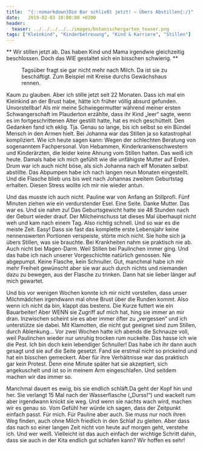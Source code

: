 ```yaml
---
title:  "{::nomarkdown}Die Bar schließt jetzt! – Übers Abstillen{:/}"
date:   2019-02-03 10:00:00 +0200
header:
  teaser: ../../../../../images/botanischergarten_teaser.png
tags: ["Kleinkind", "Kinderbetreuung", "Kind & Karriere", "Stillen"]
---
```


** Wir stillen jetzt ab. Das haben Kind und Mama irgendwie gleichzeitig beschlossen. Doch das WIE gestaltet sich ein bisschen schwierig. **

<figure>
  <img src="../../../../../images/botanischergarten.png" alt="">
  <figcaption>Tagsüber fragt sie gar nicht mehr nach Milch. Da ist sie zu beschäftigt. Zum Beispiel mit Kreise durchs Gewächshaus rennen.</figcaption>
</figure>


Kaum zu glauben. Aber ich stille jetzt seit 22 Monaten. Dass ich mal ein Kleinkind an der Brust habe, hätte ich früher völlig absurd gefunden. Unvorstellbar! Als mir meine Schwiegermutter während meiner ersten Schwangerschaft im Plauderton erzählte, dass ihr Kind „leer“ sagte, wenn es im fortgeschrittenen Alter gestillt hatte, hat es mich geschüttelt. Den Gedanken fand ich eklig. Tja. Genau so lange, bis ich selbst so ein Bündel Mensch in den Armen hielt. Bei Johanna war das Stillen ja so katastrophal kompliziert. Wie ich heute sagen kann: Wegen der schlechten Beratung von sogenanntem Fachpersonal. Von Hebammen, Kinderkrankenschwestern und Kinderärzten, die leider keine Ahnung vom Stillen hatten. Das weiß ich heute. Damals habe ich mich gefühlt wie die unfähigste Mutter auf Erden. Drum war ich auch nicht böse, als sich Johanna nach elf Monaten selbst abstillte. Das Abpumpen habe ich nach langen neun Monaten eingestellt. Und die Flasche blieb uns bis weit nach Johannas zweitem Geburtstag erhalten. Diesen Stress wollte ich mir nie wieder antun.

Und das musste ich auch nicht. Pauline war von Anfang an Stillprofi. Fünf Minuten ziehen wie ein verdurstender Esel. Eine Seite. Danke Mutter. Das war es. Und sie nahm zu! Das Geburtsgewicht hatte sie 48 Stunden nach der Geburt wieder drauf. Der Milcheinschuss tat dieses Mal überhaupt nicht weh und kam nach einem Tag. Also richtig schnell. Und so war es die meiste Zeit. Easy! Dass sie fast das komplette erste Lebensjahr keine nennenswerten Portionen verspeiste, störte mich nicht. Sie holte sich ja übers Stillen, was sie brauchte. Bei Krankheiten nahm sie praktisch nie ab. Auch nicht bei Magen-Darm. Weil Stillen bei Paulinchen immer ging. Und das habe ich nach unserer Vorgeschichte natürlich genossen. Nie abgepumpt. Keine Flasche, kein Schnuller. Gut, manchmal habe ich mir mehr Freiheit gewünscht aber sie war auch durch nichts und niemanden dazu zu bewegen, aus der Flasche zu trinken. Dann hat sie lieber länger auf mich gewartet. 

Und bis vor wenigen Wochen konnte ich mir nicht vorstellen, dass unser Milchmädchen irgendwann mal ohne Brust über die Runden kommt. Also wenn ich nicht da bin, klappt das bestens. Die Kurze futtert wie ein Bauarbeiter! Aber WENN sie Zugriff auf mich hat, hing sie immer an mir dran. Inzwischen scheint sie es aber immer öfter zu „vergessen“ und ich unterstütze sie dabei. Mit Klamotten, die nicht gut geeignet sind zum Stillen, durch Ablenkung… Vor zwei Wochen hatte ich abends die Schnauze voll, weil Paulinchen wieder nur unruhig trocken rum nuckelte. Das hasse ich wie die Pest. Ich bin doch kein lebendiger Schnuller! Das habe ich ihr dann auch gesagt und sie auf die Seite gesetzt. Fand sie erstmal nicht so prickelnd und hat ein bisschen gemeckert. Aber für ihre Verhältnisse war das praktisch gar kein Protest. Denn eine Minute später hat sie akzeptiert, sich angekuschelt und ist so in meinem Arm eingeschlafen. Und seitdem machen wir das immer so.

Manchmal dauert es ewig, bis sie endlich schläft.Da geht der Kopf hin und her. Sie verlangt 15 Mal nach der Wasserflasche („Durss!“) und wackelt rum aber irgendwann knickt sie weg. Und wenn sie nachts wach wird, machen wir es genau so. Vom Gefühl her würde ich sagen, dass der Zeitpunkt einfach passt. Für mich. Für Pauline aber auch. Sie muss nur noch ihren Weg finden, auch ohne Milch friedlich in den Schlaf zu gleiten. Aber dass das nach so einer langen Zeit nicht von heute auf morgen geht, verstehe ich. Und wer weiß. Vielleicht ist das auch einfach der wichtige Schritt dahin, dass sie auch in der Kita endlich gut schlafen kann? Wir hoffen es sehr!









 












   






































